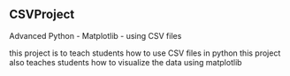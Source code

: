 ## CSVProject
Advanced Python - Matplotlib - using CSV files

this project is to teach students how to use CSV files in python
this project also teaches students how to visualize the data using matplotlib

